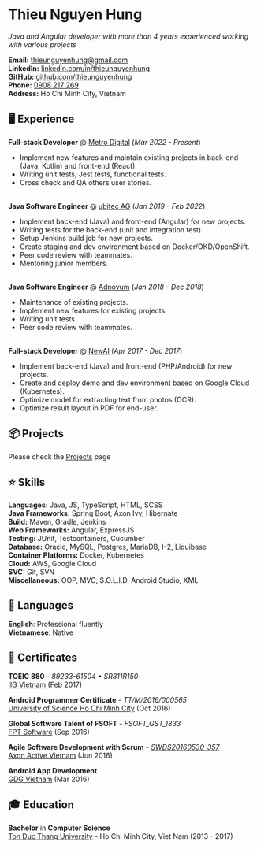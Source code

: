 # Thieu Nguyen Hung
*Java and Angular developer with more than 4 years experienced working with various projects*<br>

**Email:** [thieunguyenhung@gmail.com](mailto:thieunguyenhung@gmail.com)<br>
**LinkedIn:** [linkedin.com/in/thieunguyenhung](https://www.linkedin.com/in/thieunguyenhung/)<br>
**GitHub:** [github.com/thieunguyenhung](https://thieunguyenhung.github.io)<br>
**Phone:** [0908 217 269](tel:+84908217269)<br>
**Address:** Ho Chi Minh City, Vietnam<br>

## 🖥 Experience

**Full-stack Developer** @ [Metro Digital](https://metro.digital/) (*Mar 2022 - Present*)
- Implement new features and maintain existing projects in back-end (Java, Kotlin) and front-end (React).
- Writing unit tests, Jest tests, functional tests.
- Cross check and QA others user stories.
<br><br>

**Java Software Engineer** @ [ubitec AG](https://ubitec.com/en/) (*Jan 2019 - Feb 2022*)
- Implement back-end (Java) and front-end (Angular) for new projects.
- Writing tests for the back-end (unit and integration test).
- Setup Jenkins build job for new projects.
- Create staging and dev environment based on Docker/OKD/OpenShift.
- Peer code review with teammates.
- Mentoring junior members.
<br><br>

**Java Software Engineer** @ [Adnovum](https://www.adnovum.vn/en/vn/) (*Jan 2018 - Dec 2018*)
- Maintenance of existing projects.
- Implement new features for existing projects.
- Writing unit tests
- Peer code review with teammates.
<br><br>

**Full-stack Developer** @ [NewAI](https://newai.vn/) (*Apr 2017 - Dec 2017*)
- Implement back-end (Java) and front-end (PHP/Android) for new projects.
- Create and deploy demo and dev environment based on Google Cloud (Kubernetes).
- Optimize model for extracting text from photos (OCR).
- Optimize result layout in PDF for end-user.

## 📦 Projects
Please check the [Projects](https://thieunguyenhung.github.io/projects) page

## ⭐ Skills
**Languages:** Java, JS, TypeScript, HTML, SCSS<br>
**Java Frameworks:** Spring Boot, Axon Ivy, Hibernate<br>
**Build:** Maven, Gradle, Jenkins<br>
**Web Frameworks:** Angular, ExpressJS<br>
**Testing:** JUnit, Testcontainers, Cucumber<br>
**Database:** Oracle, MySQL, Postgres, MariaDB, H2, Liquibase<br>
**Container Platforms:** Docker, Kubernetes<br>
**Cloud:** AWS, Google Cloud<br>
**SVC:** Git, SVN<br>
**Miscellaneous:** OOP, MVC, S.O.L.I.D, Android Studio, XML

## 💬 Languages
**English**: Professional fluently<br>
**Vietnamese**: Native

## 📜 Certificates
**TOEIC 880** - *89233-61504 • SR811R150*<br>
[IIG Vietnam](https://iigvietnam.com/en/) (Feb 2017)

**Android Programmer Certificate** - *TT/M/2016/000565*<br>
[University of Science Ho Chi Minh City](https://csc.edu.vn/) (Oct 2016)

**Global Software Talent of FSOFT** - *FSOFT_GST_1833*<br>
[FPT Software](https://gst.fsoft.com.vn/info/global-software-developer.html) (Sep 2016)

**Agile Software Development with Scrum** - *[SWDS20160530-357](https://verified.cv/en/verify/05020516275345)*<br>
[Axon Active Vietnam](https://www.axonactive.com/) (Jun 2016)

**Android App Development**<br>
[GDG Vietnam](https://gdg.community.dev/gdg-ho-chi-minh-city/) (Mar 2016)

## 🎓 Education
**Bachelor** in **Computer Science**<br>
[Ton Duc Thang University](https://tdtu.edu.vn/) - Ho Chi Minh City, Viet Nam (2013 - 2017)
